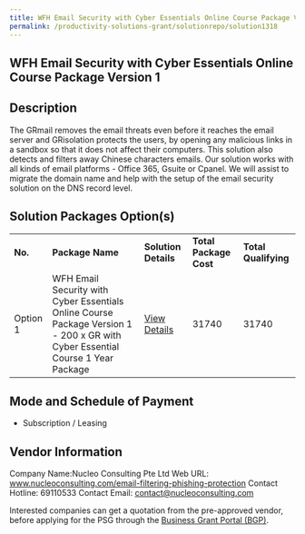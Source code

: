 ```yaml
---
title: WFH Email Security with Cyber Essentials Online Course Package Version 1
permalink: /productivity-solutions-grant/solutionrepo/solution1318
---
```


## WFH Email Security with Cyber Essentials Online Course Package Version 1

## Description

The GRmail removes the email threats even before it reaches the email server and GRisolation protects the users, by opening any malicious links in a sandbox so that it does not affect their computers. This solution also detects and filters away Chinese characters emails. Our solution works with all kinds of email platforms - Office 365, Gsuite or Cpanel. We will assist to migrate the domain name and help with the setup of the email security solution on the DNS record level.  

## Solution Packages Option(s)

<table>
<tr>
<td><b>No.</b></td>
<td><b>Package Name</b></td>
<td><b>Solution Details</b></td>
<td><b>Total Package Cost</b></td>
<td><b>Total Qualifying</b></td>
</tr>
<tr>
<td>Option 1</td>
<td>WFH Email Security with Cyber Essentials Online Course Package Version 1 - 200 x GR with Cyber Essential Course 1 Year Package</td>
<td><a href='https://www.gobusiness.gov.sg/images/psg/Desensitised_Nucleo_20200404_Annex_3_Part_5.pdf'>View Details</a></td>
<td>31740</td>
<td>31740</td>
</tr>
</table>

## Mode and Schedule of Payment

 - Subscription / Leasing

## Vendor Information

 Company Name:Nucleo Consulting Pte Ltd 
Web URL: www.nucleoconsulting.com/email-filtering-phishing-protection 
Contact Hotline: 69110533 
Contact Email: contact@nucleoconsulting.com 


Interested companies can get a quotation from the pre-approved vendor, before applying for the PSG through the <a href='https://www.businessgrants.gov.sg/'>Business Grant Portal (BGP)</a>.
<script src="/jquery/resize-tables.js"></script>

